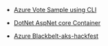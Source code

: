 
* [Azure Vote Sample using CLI](https://docs.microsoft.com/en-us/azure/aks/kubernetes-walkthrough?toc=/azure/javascript/toc.json&bc=/azure/javascript/breadcrumb/toc.json)

* [DotNet AspNet core Container](https://github.com/dotnet/dotnet-docker/tree/master/samples/aspnetapp)

* [Azure Blackbelt-aks-hackfest](https://github.com/Azure/blackbelt-aks-hackfest)
